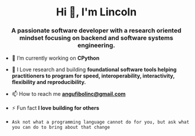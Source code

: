 
<h1 align="center">Hi 👋, I'm Lincoln</h1>
<h3 align="center">A passionate software developer with a research oriented mindset focusing on backend and software systems engineering. </h3>

- 🔭 I’m currently working on **CPython**

- 🌱 I Love research and building **foundational software tools helping practitioners to program for speed, interoperability, interactivity, flexibility and reproducibility.**

- 📫 How to reach me **angufibolinc@gmail.com**

- ⚡ Fun fact **I love building for others**
- ``Ask not what a programming language cannot do for you, but ask what you can do to bring about that change``
